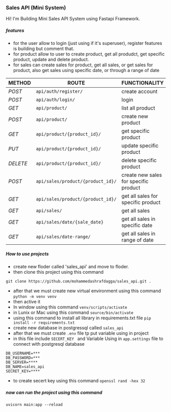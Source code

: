 ### Sales API (Mini System)

Hi! I'm Building Mini Sales API System using Fastapi Framework.

##### features

- for the user allow to login (just using if it's superuser), register features is building but comment that.
- for product allow to user to create product, get all produdct, get specific product, update and delete product.
- for sales can create sales for product, get all sales, or get sales for product,
  also get sales using specific date, or through a range of date

| METHOD   | ROUTE                             | FUNCTIONALITY                         |
| -------- | --------------------------------- | ------------------------------------- |
| _POST_   | `api/auth/register/`              | create account                        |
| _POST_   | `api/auth/login/`                 | login                                 |
| _GET_    | `api/product/`                    | list all product                      |
| _POST_   | `api/product/`                    | create new product                    |
| _GET_    | `api/product/{product_id}/`       | get specific product                  |
| _PUT_    | `api/product/{product_id}/`       | update specific product               |
| _DELETE_ | `api/product/{product_id}/`       | delete specific product               |
| _POST_   | `api/sales/product/{product_id}/` | create new sales for specific product |
| _GET_    | `api/sales/product/{product_id}/` | get all sales for specific product    |
| _GET_    | `api/sales/`                      | get all sales                         |
| _GET_    | `api/sales/date/{sale_date}`      | get all sales in specific date        |
| _GET_    | `api/sales/date-range/`           | get all sales in range of date        |



#####  How to use projects
-  create new floder called 'sales_api' and move to floder.
- then clone this project using this command

```git clone https://github.com/mohammedashrafdagga/sales_api.git .```
- after that we must create new virtual environment using this command
```python -m venv venv```
- then active it
-  In window using this command ```venv/scripts/activate```
- in Lunix or Mac using this command ```source/bin/activate```
- using this command to install all library in requirements.txt file ```pip install -r requirements.txt```
- create new database in postgressql called `sales_api`
- after that we must create `.env` file tp put variable using in project
- in this file include `SECERT_KEY ` and Variable Using in `app.settings` file to connect with postgresql database
```
DB_USERNAME=***
DB_PASSWORD=***
DB_SERVER=****
DB_NAME=sales_api
SECRET_KEY=****
```
- to create secert key using this command `openssl rand -hex 32` 
##### now can run the project using this command
`uvicorn main:app --reload `
